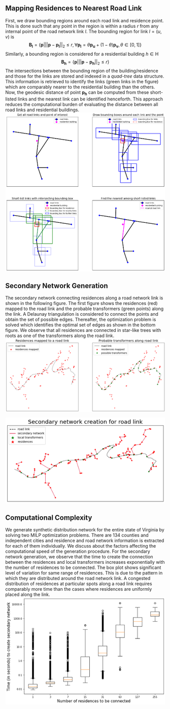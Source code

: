 
## Mapping Residences to Nearest Road Link
First, we draw bounding regions around each road link and residence point. This is done such that any point in the region is within a radius $r$ from any internal point of the road network link $l$. The bounding region for link $l=(u,v)$ is
$$\mathbf{B_l}=\big\{\mathbf{p}\big|||\mathbf{p}-\mathbf{p_l}||_2\leq r,\forall \mathbf{p_l}=\theta\mathbf{p_u}+(1-\theta)\mathbf{p_v},\theta\in[0,1]\big\}\label{eq:bound-link}$$
Similarly, a bounding region is considered for a residential building $h\in\mathsf{H}$
$$\mathbf{B_h}=\big\{\mathbf{p}\big|||\mathbf{p}-\mathbf{p_h}||_2\leq r\big\}\label{eq:bound-point}$$
The intersections between the bounding region of the building/residence and those for the links are stored and indexed in a *quad-tree* data structure. This information is retrieved to identify the links (green links in the figure) which are comparably nearer to the residential building than the others. Now, the geodesic distance of point $\mathbf{p_h}$ can be computed from these short-listed links and the nearest link can be identified henceforth. This approach reduces the computational burden of evaluating the distance between all road links and residential buildings.
![png](figs/mapping-steps.png)

## Secondary Network Generation
The secondary network connecting residences along a road network link is shown in the following figure. The first figure shows the residences (red) mapped to the road link and the probable transformers (green points) along the link. A Delaunay triangulation is considered to connect the points and obtain the set of possible edges. Thereafter, the optimization problem is solved which identifies the optimal set of edges as shown in the bottom figure. We observe that all residences are connected in star-like trees with roots as one of the transformers along the road link. 
![png](figs/secnet-link-home-tsfr.png)

![png](figs/secnet-output-secnet-result.png)

## Computational Complexity 
We generate synthetic distribution network for the entire state of Virginia by solving two MILP optimization problems. There are $134$ counties and independent cities and residence and road network information is extracted for each of them individually. We discuss about the factors affecting the computational speed of the generation procedure. For the secondary network generation, we observe that the time to create the connection between the residences and local transformers increases exponentially with the number of residences to be connected. The box plot shows significant level of variation for same range of residences. This is due to the pattern in which they are distributed around the road network link. A congested distribution of residences at particular spots along a road link requires comparably more time than the cases where residences are uniformly placed along the link.
![png](figs/secnet-time.png)
